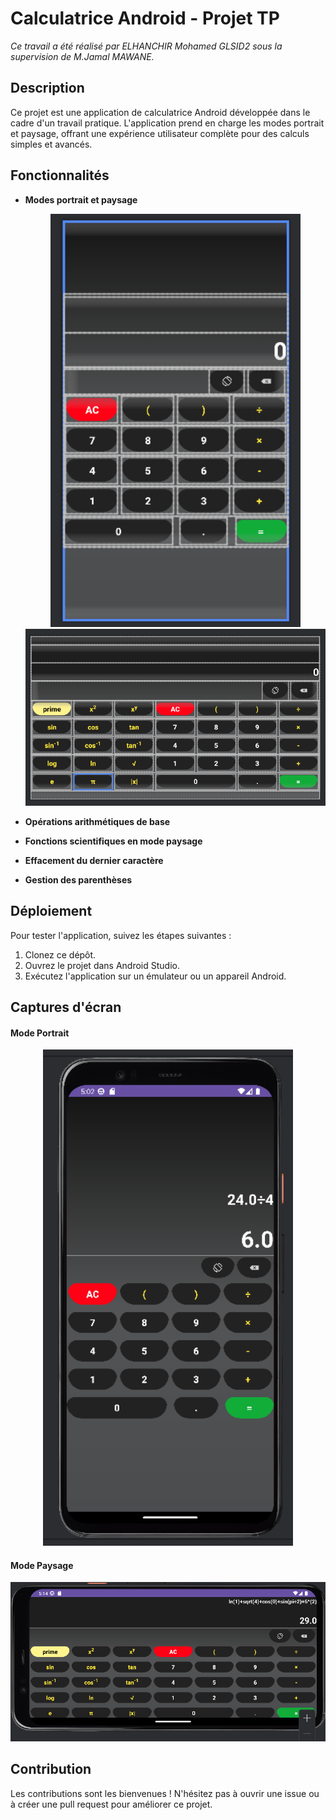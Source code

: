 # Calculatrice Android - Projet TP
_Ce travail a été réalisé par ELHANCHIR Mohamed GLSID2 sous la supervision de M.Jamal MAWANE._


## Description
Ce projet est une application de calculatrice Android développée dans le cadre d'un travail pratique. L'application prend en charge les modes portrait et paysage, offrant une expérience utilisateur complète pour des calculs simples et avancés.

## Fonctionnalités

- **Modes portrait et paysage**
  
  <div align="center">
    <img src="Captures/portrait.png" alt="Capture d'écran de l'interface en mode portrait" width="400"/>
  </div>
  
  <div align="center">
    <img src="Captures/paysage.png" alt="Capture d'écran de l'interface en mode paysage" width="600"/>
  </div>

- **Opérations arithmétiques de base**
- **Fonctions scientifiques en mode paysage**
- **Effacement du dernier caractère**
- **Gestion des parenthèses**




## Déploiement
Pour tester l'application, suivez les étapes suivantes :
1. Clonez ce dépôt.
2. Ouvrez le projet dans Android Studio.
3. Exécutez l'application sur un émulateur ou un appareil Android.


##  Captures d'écran

#### Mode Portrait

<div align="center">
  <img src="Captures/simulationPortrait.png" alt="Capture d'écran de l'interface en mode portrait" width="400"/>
</div>

#### Mode Paysage

<div align="center">
  <img src="Captures/simulationPaysage.png" alt="Capture d'écran de l'interface en mode paysage" width="600"/>
</div>

## Contribution
Les contributions sont les bienvenues ! N'hésitez pas à ouvrir une issue ou à créer une pull request pour améliorer ce projet.

